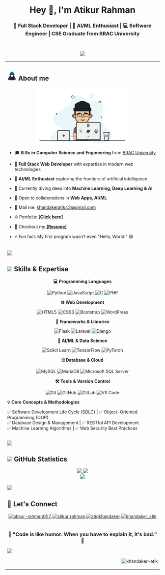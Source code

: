 <h1 align="center">Hey 👋, I'm Atikur Rahman</h1>
<h3 align="center">🚀 Full Stack Developer | 🤖 AI/ML Enthusiast | 💻 Software Engineer | CSE Graduate from BRAC University</h3>

<br>

<p align="center">
  <a href="#"><img width="650px" src="https://readme-typing-svg.herokuapp.com?font=Ubuntu&color=58a6ff&size=22&center=true&lines=Hello,+World+🌎;Welcome+to+my+profile+😇;Full+Stack+Developer+💻;AI/ML+Enthusiast+🤖;Always+learning+new+things+📚;Let's+build+something+amazing+🚀"></a>
</p>

<div align="left">
  <table>
    <tr>
      <td width="50%" valign="top">
        
## <picture><img src = "about_me.gif" width = 30px></picture> **About me**

<div align="center">
  <img src="developer.gif" width="300px" style="display: block; margin-left: auto; margin-right: auto;">
</div>

- 🎓 **B.Sc in Computer Science and Engineering** from [BRAC University](https://www.bracu.ac.bd/)

- 💼 **Full Stack Web Developer** with expertise in modern web technologies

- 🤖 **AI/ML Enthusiast** exploring the frontiers of artificial intelligence

- 🌱 Currently diving deep into **Machine Learning, Deep Learning & AI**

- 🔭 Open to collaborations in **Web Apps, AI/ML**

- 📧 Mail me: [khandakeratik43@gmail.com](mailto:khandakeratik43@gmail.com)

- 🌐 Portfolio: [<b>[Click here]</b>](https://khandaker-atik.vercel.app)

- 📃 Checkout my [<b>[Resume]</b>](https://atik-resume.vercel.app)

- ⚡ Fun fact: My first program wasn't even "Hello, World!" 😅

<br>

<img src="https://user-images.githubusercontent.com/73097560/115834477-dbab4500-a447-11eb-908a-139a6edaec5c.gif">

## <img src="https://media2.giphy.com/media/QssGEmpkyEOhBCb7e1/giphy.gif?cid=ecf05e47a0n3gi1bfqntqmob8g9aid1oyj2wr3ds3mg700bl&rid=giphy.gif" width ="25"><b> Skills & Expertise</b>

<div align="center">

**💻 Programming Languages**

![Python](https://img.shields.io/badge/Python-3776AB?style=for-the-badge&logo=python&logoColor=white)
![JavaScript](https://img.shields.io/badge/JavaScript-F7DF1E?style=for-the-badge&logo=javascript&logoColor=black)
![C](https://img.shields.io/badge/C-00599C?style=for-the-badge&logo=c&logoColor=white)
![PHP](https://img.shields.io/badge/PHP-777BB4?style=for-the-badge&logo=php&logoColor=white)

**🌐 Web Development**

![HTML5](https://img.shields.io/badge/HTML5-E34F26?style=for-the-badge&logo=html5&logoColor=white)
![CSS3](https://img.shields.io/badge/CSS3-1572B6?style=for-the-badge&logo=css3&logoColor=white)
![Bootstrap](https://img.shields.io/badge/Bootstrap-563D7C?style=for-the-badge&logo=bootstrap&logoColor=white)
![WordPress](https://img.shields.io/badge/WordPress-21759B?style=for-the-badge&logo=wordpress&logoColor=white)

**🚀 Frameworks & Libraries**

![Flask](https://img.shields.io/badge/Flask-000000?style=for-the-badge&logo=flask&logoColor=white)
![Laravel](https://img.shields.io/badge/Laravel-FF2D20?style=for-the-badge&logo=laravel&logoColor=white)
![Django](https://img.shields.io/badge/Django-092E20?style=for-the-badge&logo=django&logoColor=white)

**🤖 AI/ML & Data Science**

![Scikit Learn](https://img.shields.io/badge/scikit--learn-F7931E?style=for-the-badge&logo=scikit-learn&logoColor=white)
![TensorFlow](https://img.shields.io/badge/TensorFlow-FF6F00?style=for-the-badge&logo=tensorflow&logoColor=white)
![PyTorch](https://img.shields.io/badge/PyTorch-EE4C2C?style=for-the-badge&logo=pytorch&logoColor=white)

**🗄️ Database & Cloud**

![MySQL](https://img.shields.io/badge/MySQL-005C84?style=for-the-badge&logo=mysql&logoColor=white)
![MariaDB](https://img.shields.io/badge/MariaDB-003545?style=for-the-badge&logo=mariadb&logoColor=white)
![Microsoft SQL Server](https://img.shields.io/badge/Microsoft%20SQL%20Server-CC2927?style=for-the-badge&logo=microsoft%20sql%20server&logoColor=white)

**🛠️ Tools & Version Control**

![Git](https://img.shields.io/badge/Git-F05032?style=for-the-badge&logo=git&logoColor=white)
![GitHub](https://img.shields.io/badge/GitHub-181717?style=for-the-badge&logo=github&logoColor=white)
![GitLab](https://img.shields.io/badge/GitLab-FC6D26?style=for-the-badge&logo=gitlab&logoColor=white)
![VS Code](https://img.shields.io/badge/VS%20Code-007ACC?style=for-the-badge&logo=visual-studio-code&logoColor=white)

</div>

**💡 Core Concepts & Methodologies**

✅ Software Development Life Cycle (SDLC) | ✅ Object-Oriented Programming (OOP)  
✅ Database Design & Management | ✅ RESTful API Development  
✅ Machine Learning Algorithms | ✅ Web Security Best Practices

<br>

<img src="https://user-images.githubusercontent.com/73097560/115834477-dbab4500-a447-11eb-908a-139a6edaec5c.gif">

## <img src="https://media.giphy.com/media/iY8CRBdQXODJSCERIr/giphy.gif" width="35"><b> GitHub Statistics</b>

<div align="center">

<a href="https://github.com/Khandaker-Atik">
  <img height="180em" src="https://github-readme-stats.vercel.app/api?username=Khandaker-Atik&show_icons=true&theme=radical&hide_border=true&count_private=true" />
</a>
<a href="https://github.com/Khandaker-Atik">
  <img height="180em" src="https://github-readme-stats.vercel.app/api/top-langs/?username=Khandaker-Atik&layout=compact&theme=radical&hide_border=true" />
</a>

<br>

<a href="https://github.com/Khandaker-Atik">
  <img src="https://github-readme-streak-stats.herokuapp.com/?user=Khandaker-Atik&theme=radical&hide_border=true" />
</a>

</div>

<br>

<img src="https://user-images.githubusercontent.com/73097560/115834477-dbab4500-a447-11eb-908a-139a6edaec5c.gif">

## 🤝 **Let's Connect**

<div align='center'>

<a href="https://www.linkedin.com/in/atikur-rahman007/" target="_blank">
  <img align="center" src="https://raw.githubusercontent.com/rahuldkjain/github-profile-readme-generator/master/src/images/icons/Social/linked-in-alt.svg" alt="atikur-rahman007" height="40" width="50" />
</a>
<a href="https://www.facebook.com/TheRealAtik/" target="_blank">
  <img align="center" src="https://raw.githubusercontent.com/rahuldkjain/github-profile-readme-generator/master/src/images/icons/Social/facebook.svg" alt="atikur rahman" height="40" width="50" />
</a>
<a href="https://twitter.com/Atiqkhandaker" target="_blank">
  <img align="center" src="https://raw.githubusercontent.com/rahuldkjain/github-profile-readme-generator/master/src/images/icons/Social/twitter.svg" alt="atiqkhandaker" height="40" width="50" />
</a>
<a href="https://www.instagram.com/khandaker_atik/" target="_blank">
  <img align="center" src="https://raw.githubusercontent.com/rahuldkjain/github-profile-readme-generator/master/src/images/icons/Social/instagram.svg" alt="khandaker_atik" height="40" width="50" />
</a>

</div>

<br>

<div align="center">

### 🌟 "Code is like humor. When you have to explain it, it's bad." 🌟

</div>

<img src="https://user-images.githubusercontent.com/73097560/115834477-dbab4500-a447-11eb-908a-139a6edaec5c.gif">

<p align="right"> <img src="https://komarev.com/ghpvc/?username=Khandaker-Atik&label=Profile%20views&color=0e75b6&style=flat" alt="khandaker-atik" /> </p>